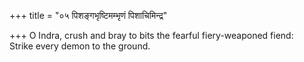 +++
title = "०५ पिशङ्गभृष्टिमम्भृणं पिशाचिमिन्द्र"

+++
O Indra, crush and bray to bits the fearful fiery-weaponed fiend:  
     Strike every demon to the ground.